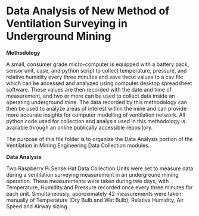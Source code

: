 # Data Analysis of New Method of Ventilation Surveying in Underground Mining

**Methodology**

A small, consumer grade micro-computer is equipped with a battery pack, sensor unit, case, and python script to collect temperature, pressure, and relative humidity every three minutes and save these values to a csv file which can be accessed and analyzed using computer desktop spreadsheet software. These values are then recorded with the date and time of measurement, and two or more can be used to collect data inside an operating underground mine. The data recorded by this methodology can then be used to analyze areas of interest within the mine and can provide more accurate insights for computer modelling of ventilation network.  All python code used for collection and analysis used in this methodology is available through an online publically accessible repository.

The purpose of this file folder is to organize the Data Analysis portion of the Ventilation in Mining Engineering Data Collection modules.

**Data Analysis**

Two Raspberry Pi Sense Hat Data Collection Units were set to measure data during a ventilation surveying measurement in an underground mining operation. These measurements were taken during two days, with Temperature, Humidity and Pressure recorded once every three minutes for each unit. Simultaneously, approximately 42 measurements were taken manually of Temperature (Dry Bulb and Wet Bulb), Relative Humidity, Air Speed and Airway sizing. 

